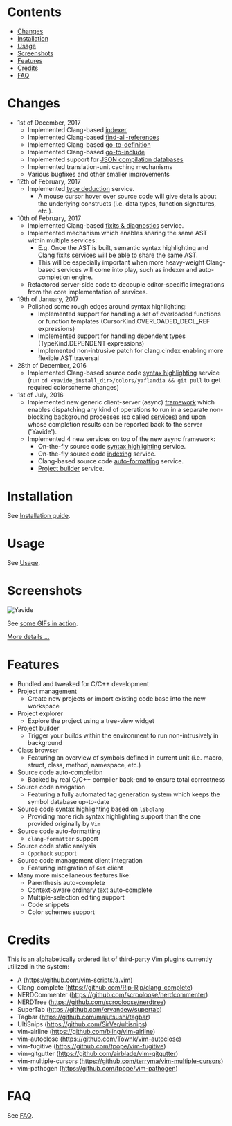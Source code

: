 # Contents
* [Changes](#changes)
* [Installation](#installation)
* [Usage](#usage)
* [Screenshots](#screenshots)
* [Features](#features)
* [Credits](#credits)
* [FAQ](#faq)

# Changes
* 1st of December, 2017
    * Implemented Clang-based [indexer](docs/services_framework.md#indexing)
    * Implemented Clang-based [find-all-references](docs/services_framework.md#find-all-references)
    * Implemented Clang-based [go-to-definition](docs/services_framework#go-to-definition)
    * Implemented Clang-based [go-to-include](docs/services_framework.md#go-to-include)
    * Implemented support for [JSON compilation databases](docs/services_framework.md#json-compilation-database)
    * Implemented translation-unit caching mechanisms
    * Various bugfixes and other smaller improvements
* 12th of February, 2017
    * Implemented [type deduction](docs/services_framework.md#type-deduction) service.
        * A mouse cursor hover over source code will give details about the underlying constructs (i.e. data types, function signatures, etc.).
* 10th of February, 2017
    * Implemented Clang-based [fixits & diagnostics](docs/services_framework.md#fixits-and-diagnostics) service.
    * Implemented mechanism which enables sharing the same AST within multiple services:
        * E.g. Once the AST is built, semantic syntax highlighting and Clang fixits services
          will be able to share the same AST.
        * This will be especially important when more heavy-weight Clang-based services will
          come into play, such as indexer and auto-completion engine.
    * Refactored server-side code to decouple editor-specific integrations from the core implementation of services.
* 19th of January, 2017
    * Polished some rough edges around syntax highlighting:
        * Implemented support for handling a set of overloaded functions or function templates (CursorKind.OVERLOADED_DECL_REF expressions)
        * Implemented support for handling dependent types (TypeKind.DEPENDENT expressions)
        * Implemented non-intrusive patch for clang.cindex enabling more flexible AST traversal
* 28th of December, 2016
    * Implemented Clang-based source code [syntax highlighting](docs/services_framework.md#syntax-highlighting) service
      (run `cd <yavide_install_dir>/colors/yaflandia && git pull` to get required colorscheme changes)
* 1st of July, 2016
    * Implemented new generic client-server (async) [framework](docs/services_framework.md#framework) which enables dispatching any kind of operations to run in a separate 
      non-blocking background processes (so called [services](docs/services_framework.md#services)) and upon whose completion results can be reported back to the server ('Yavide').
    * Implemented 4 new services on top of the new async framework:
        * On-the-fly source code [syntax highlighting](docs/services_framework.md#syntax-highlighting) service.
        * On-the-fly source code [indexing](docs/services_framework.md#indexing) service.
        * Clang-based source code [auto-formatting](docs/services_framework.md#auto-formatting) service.
        * [Project builder](docs/services_framework.md#project-builder) service.

# Installation
See [Installation guide](docs/INSTALL.md).

# Usage
See [Usage](docs/usage.md).

# Screenshots
![Yavide](https://raw.githubusercontent.com/wiki/JBakamovic/yavide/images/yavide_in_action.png)

See [some GIFs in action](docs/services_framework.md).

[More details ...](https://github.com/JBakamovic/yavide/wiki/Screenshots#how-it-looks-like)

# Features
* Bundled and tweaked for C/C++ development
* Project management
  * Create new projects or import existing code base into the new workspace
* Project explorer
  * Explore the project using a tree-view widget
* Project builder
  * Trigger your builds within the environment to run non-intrusively in background
* Class browser
  * Featuring an overview of symbols defined in current unit (i.e. macro, struct, class, method, namespace, etc.)
* Source code auto-completion
  * Backed by real C/C++ compiler back-end to ensure total correctness
* Source code navigation
  * Featuring a fully automated tag generation system which keeps the symbol database up-to-date
* Source code syntax highlighting based on `libclang`
  * Providing more rich syntax highlighting support than the one provided originally by `Vim`
* Source code auto-formatting
  * `clang-formatter` support
* Source code static analysis
  * `Cppcheck` support
* Source code management client integration
  * Featuring integration of `Git` client
* Many more miscellaneous features like:
  * Parenthesis auto-complete
  * Context-aware ordinary text auto-complete
  * Multiple-selection editing support
  * Code snippets
  * Color schemes support

# Credits
This is an alphabetically ordered list of third-party Vim plugins currently utilized in the system:
* A (https://github.com/vim-scripts/a.vim)
* Clang_complete (https://github.com/Rip-Rip/clang_complete)
* NERDCommenter (https://github.com/scrooloose/nerdcommenter)
* NERDTree (https://github.com/scrooloose/nerdtree)
* SuperTab (https://github.com/ervandew/supertab)
* Tagbar (https://github.com/majutsushi/tagbar)
* UltiSnips (https://github.com/SirVer/ultisnips)
* vim-airline (https://github.com/bling/vim-airline)
* vim-autoclose (https://github.com/Townk/vim-autoclose)
* vim-fugitive (https://github.com/tpope/vim-fugitive)
* vim-gitgutter (https://github.com/airblade/vim-gitgutter)
* vim-multiple-cursors (https://github.com/terryma/vim-multiple-cursors)
* vim-pathogen (https://github.com/tpope/vim-pathogen)

# FAQ
See [FAQ](docs/FAQ.md).

